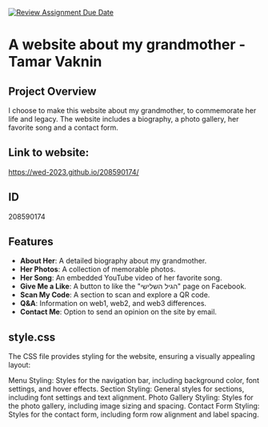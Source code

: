 [![Review Assignment Due Date](https://classroom.github.com/assets/deadline-readme-button-24ddc0f5d75046c5622901739e7c5dd533143b0c8e959d652212380cedb1ea36.svg)](https://classroom.github.com/a/GmyrjvXu)
# A website about my grandmother - Tamar Vaknin 

## Project Overview
I choose to make this website about my grandmother, to commemorate her life and legacy.
The website includes a biography, a photo gallery, her favorite song and a contact form.

## Link to website:
https://wed-2023.github.io/208590174/

## ID
208590174

## Features
- **About Her**: A detailed biography about my grandmother.
- **Her Photos**: A collection of memorable photos.
- **Her Song**: An embedded YouTube video of her favorite song.
- **Give Me a Like**: A button to like the "הגיל השלישי" page on Facebook.
- **Scan My Code**: A section to scan and explore a QR code.
- **Q&A**: Information on web1, web2, and web3 differences.
- **Contact Me**: Option to send an opinion on the site by email.

## style.css
The CSS file provides styling for the website, ensuring a visually appealing layout:

Menu Styling: Styles for the navigation bar, including background color, font settings, and hover effects.
Section Styling: General styles for sections, including font settings and text alignment.
Photo Gallery Styling: Styles for the photo gallery, including image sizing and spacing.
Contact Form Styling: Styles for the contact form, including form row alignment and label spacing.


